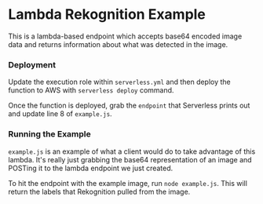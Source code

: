 # Lambda Rekognition Example

This is a lambda-based endpoint which accepts base64 encoded image data and returns information about what was detected in the image.


### Deployment

Update the execution role within `serverless.yml` and then deploy the function to AWS with `serverless deploy` command.

Once the function is deployed, grab the `endpoint` that Serverless prints out and update line 8 of `example.js`.


### Running the Example
`example.js` is an example of what a client would do to take advantage of this lambda.  It's really just grabbing the base64 representation of an image and POSTing it to the lambda endpoint we just created.

To hit the endpoint with the example image, run `node example.js`.  This will return the labels that Rekognition pulled from the image.

